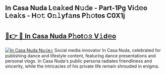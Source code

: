 ## In Casa Nuda L𝚎a𝚔ed N𝚞𝚍e - Part-1Pg Vi𝚍𝚎o L𝚎a𝚔s - H𝚘𝚝 O𝚗𝚕yf𝚊ns P𝚑𝚘tos C0X1j

# <h2><a href="http://kfesabt.oniu.top/?m=In+Casa+Nuda">🔗👉 🔴 In Casa Nuda P𝚑ot𝚘𝚜 V𝚒d𝚎o</a></h2>

[![In Casa Nuda Nu𝚍e𝚜](https://i.imgur.com/0qMVB7G.gif)](http://kfesabt.oniu.top/?m=In+Casa+Nuda)
Social media innovator In Casa Nuda, celebrated for publishing dance and lifestyle content, featuring dance presentations and personal vlogs. In Casa Nuda's public persona radiates friendliness and sincerity, while the intricacies of his private life remain shrouded in enigma.  
